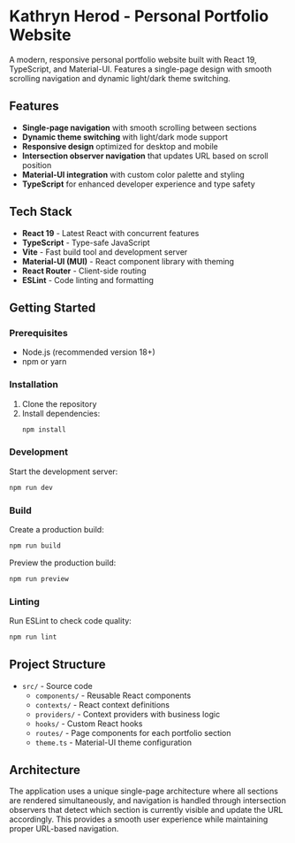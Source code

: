# Kathryn Herod - Personal Portfolio Website

A modern, responsive personal portfolio website built with React 19, TypeScript, and Material-UI. Features a single-page design with smooth scrolling navigation and dynamic light/dark theme switching.

## Features

- **Single-page navigation** with smooth scrolling between sections
- **Dynamic theme switching** with light/dark mode support
- **Responsive design** optimized for desktop and mobile
- **Intersection observer navigation** that updates URL based on scroll position
- **Material-UI integration** with custom color palette and styling
- **TypeScript** for enhanced developer experience and type safety

## Tech Stack

- **React 19** - Latest React with concurrent features
- **TypeScript** - Type-safe JavaScript
- **Vite** - Fast build tool and development server
- **Material-UI (MUI)** - React component library with theming
- **React Router** - Client-side routing
- **ESLint** - Code linting and formatting

## Getting Started

### Prerequisites

- Node.js (recommended version 18+)
- npm or yarn

### Installation

1. Clone the repository
2. Install dependencies:
   ```bash
   npm install
   ```

### Development

Start the development server:
```bash
npm run dev
```

### Build

Create a production build:
```bash
npm run build
```

Preview the production build:
```bash
npm run preview
```

### Linting

Run ESLint to check code quality:
```bash
npm run lint
```

## Project Structure

- `src/` - Source code
  - `components/` - Reusable React components
  - `contexts/` - React context definitions
  - `providers/` - Context providers with business logic
  - `hooks/` - Custom React hooks
  - `routes/` - Page components for each portfolio section
  - `theme.ts` - Material-UI theme configuration

## Architecture

The application uses a unique single-page architecture where all sections are rendered simultaneously, and navigation is handled through intersection observers that detect which section is currently visible and update the URL accordingly. This provides a smooth user experience while maintaining proper URL-based navigation.
